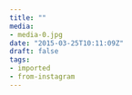 ```yaml
---
title: ""
media:
- media-0.jpg
date: "2015-03-25T10:11:09Z"
draft: false
tags:
- imported
- from-instagram
---
```


